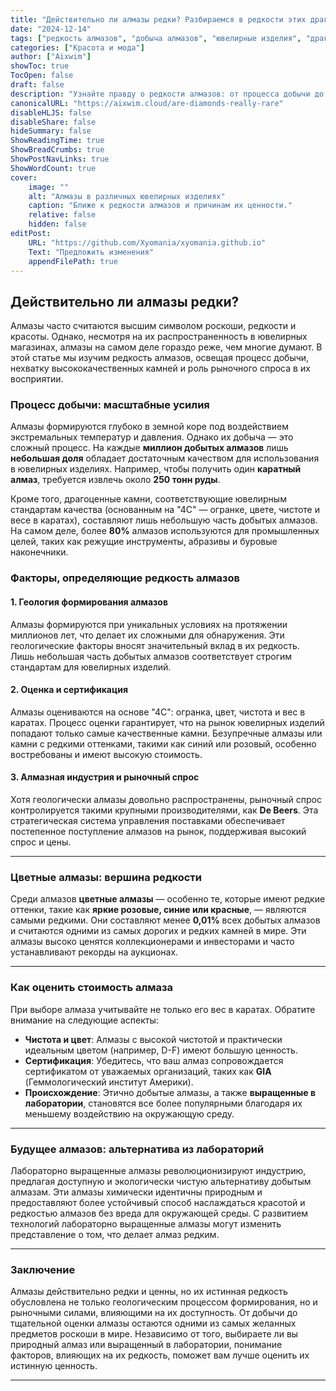 ```yaml
---
title: "Действительно ли алмазы редки? Разбираемся в редкости этих драгоценных камней"
date: "2024-12-14"
tags: ["редкость алмазов", "добыча алмазов", "ювелирные изделия", "драгоценные камни", "предметы роскоши"]
categories: ["Красота и мода"]
author: ["Aixwim"]
showToc: true
TocOpen: false
draft: false
description: "Узнайте правду о редкости алмазов: от процесса добычи до рыночного спроса, и поймите, почему алмазы действительно уникальны и ценны."
canonicalURL: "https://aixwim.cloud/are-diamonds-really-rare"
disableHLJS: false
disableShare: false
hideSummary: false
ShowReadingTime: true
ShowBreadCrumbs: true
ShowPostNavLinks: true
ShowWordCount: true
cover:
    image: ""
    alt: "Алмазы в различных ювелирных изделиях"
    caption: "Ближе к редкости алмазов и причинам их ценности."
    relative: false
    hidden: false
editPost:
    URL: "https://github.com/Xyomania/xyomania.github.io"
    Text: "Предложить изменения"
    appendFilePath: true
---
```


## Действительно ли алмазы редки?

Алмазы часто считаются высшим символом роскоши, редкости и красоты. Однако, несмотря на их распространенность в ювелирных магазинах, алмазы на самом деле гораздо реже, чем многие думают. В этой статье мы изучим редкость алмазов, освещая процесс добычи, нехватку высококачественных камней и роль рыночного спроса в их восприятии.

### **Процесс добычи: масштабные усилия**

Алмазы формируются глубоко в земной коре под воздействием экстремальных температур и давления. Однако их добыча — это сложный процесс. На каждые **миллион добытых алмазов** лишь **небольшая доля** обладает достаточным качеством для использования в ювелирных изделиях. Например, чтобы получить один **каратный алмаз**, требуется извлечь около **250 тонн руды**.

Кроме того, драгоценные камни, соответствующие ювелирным стандартам качества (основанным на "4С" — огранке, цвете, чистоте и весе в каратах), составляют лишь небольшую часть добытых алмазов. На самом деле, более **80%** алмазов используются для промышленных целей, таких как режущие инструменты, абразивы и буровые наконечники.

### **Факторы, определяющие редкость алмазов**

#### 1. **Геология формирования алмазов**
Алмазы формируются при уникальных условиях на протяжении миллионов лет, что делает их сложными для обнаружения. Эти геологические факторы вносят значительный вклад в их редкость. Лишь небольшая часть добытых алмазов соответствует строгим стандартам для ювелирных изделий.

#### 2. **Оценка и сертификация**
Алмазы оцениваются на основе "4С": огранка, цвет, чистота и вес в каратах. Процесс оценки гарантирует, что на рынок ювелирных изделий попадают только самые качественные камни. Безупречные алмазы или камни с редкими оттенками, такими как синий или розовый, особенно востребованы и имеют высокую стоимость.

#### 3. **Алмазная индустрия и рыночный спрос**
Хотя геологически алмазы довольно распространены, рыночный спрос контролируется такими крупными производителями, как **De Beers**. Эта стратегическая система управления поставками обеспечивает постепенное поступление алмазов на рынок, поддерживая высокий спрос и цены.

---

### **Цветные алмазы: вершина редкости**

Среди алмазов **цветные алмазы** — особенно те, которые имеют редкие оттенки, такие как **яркие розовые, синие или красные**, — являются самыми редкими. Они составляют менее **0,01%** всех добытых алмазов и считаются одними из самых дорогих и редких камней в мире. Эти алмазы высоко ценятся коллекционерами и инвесторами и часто устанавливают рекорды на аукционах.

---

### **Как оценить стоимость алмаза**

При выборе алмаза учитывайте не только его вес в каратах. Обратите внимание на следующие аспекты:

- **Чистота и цвет**: Алмазы с высокой чистотой и практически идеальным цветом (например, D-F) имеют большую ценность.
- **Сертификация**: Убедитесь, что ваш алмаз сопровождается сертификатом от уважаемых организаций, таких как **GIA** (Геммологический институт Америки).
- **Происхождение**: Этично добытые алмазы, а также **выращенные в лаборатории**, становятся все более популярными благодаря их меньшему воздействию на окружающую среду.

---

### **Будущее алмазов: альтернатива из лабораторий**

Лабораторно выращенные алмазы революционизируют индустрию, предлагая доступную и экологически чистую альтернативу добытым алмазам. Эти алмазы химически идентичны природным и предоставляют более устойчивый способ наслаждаться красотой и редкостью алмазов без вреда для окружающей среды. С развитием технологий лабораторно выращенные алмазы могут изменить представление о том, что делает алмаз редким.

---

### **Заключение**

Алмазы действительно редки и ценны, но их истинная редкость обусловлена не только геологическим процессом формирования, но и рыночными силами, влияющими на их доступность. От добычи до тщательной оценки алмазы остаются одними из самых желанных предметов роскоши в мире. Независимо от того, выбираете ли вы природный алмаз или выращенный в лаборатории, понимание факторов, влияющих на их редкость, поможет вам лучше оценить их истинную ценность.

---
